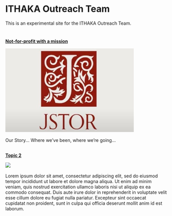 <param ve-config title="ITHAKA Outreach Team"
       banner="https://picsum.photos/id/857/1000/400"
       main="home">
       
# ITHAKA Outreach Team

This is an experimental site for the ITHAKA Outreach Team.

#
<param class="cards clamp">

##
[**Not-for-profit with a mission**](/our-story)

![](/images/our-story.jpg)

Our Story... Where we’ve been, where we’re going...

##
[**Topic 2**](/topic2)

![](https://picsum.photos/400/400)

Lorem ipsum dolor sit amet, consectetur adipiscing elit, sed do eiusmod tempor incididunt ut labore et dolore magna aliqua. Ut enim ad minim veniam, quis nostrud exercitation ullamco laboris nisi ut aliquip ex ea commodo consequat. Duis aute irure dolor in reprehenderit in voluptate velit esse cillum dolore eu fugiat nulla pariatur. Excepteur sint occaecat cupidatat non proident, sunt in culpa qui officia deserunt mollit anim id est laborum.